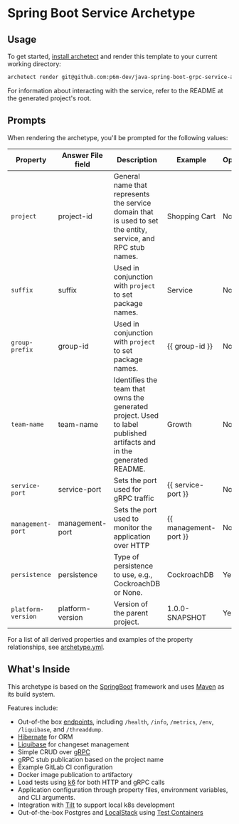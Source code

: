 # Spring Boot Service Archetype

## Usage

To get started, [install archetect](https://github.com/p6m-dev/development-handbook)
and render this template to your current working directory:

```bash
archetect render git@github.com:p6m-dev/java-spring-boot-grpc-service-archetype.git
```

For information about interacting with the service, refer to the README at the generated
project's root.

## Prompts

When rendering the archetype, you'll be prompted for the following values:

| Property          | Answer File field | Description                                                                                                         | Example               | Optional |
| ----------------- | ---------------- | ------------------------------------------------------------------------------------------------------------------- | --------------------- | -------- |
| `project`         | project-id       | General name that represents the service domain that is used to set the entity, service, and RPC stub names.        | Shopping Cart         | No       |
| `suffix`          | suffix           | Used in conjunction with `project` to set package names.                                                            | Service               | No       |
| `group-prefix`    | group-id         | Used in conjunction with `project` to set package names.                                                            | {{ group-id }}        | No       |
| `team-name`       | team-name        | Identifies the team that owns the generated project. Used to label published artifacts and in the generated README. | Growth                | No       |
| `service-port`    | service-port     | Sets the port used for gRPC traffic                                                                                 | {{ service-port }}    | No       |
| `management-port` | management-port  | Sets the port used to monitor the application over HTTP                                                             | {{ management-port }} | No       |
| `persistence`     | persistence      | Type of persistence to use, e.g., CockroachDB or None.                                                             | CockroachDB           | Yes      |
| `platform-version`| platform-version | Version of the parent project.                                                                                      | 1.0.0-SNAPSHOT        | Yes      |

For a list of all derived properties and examples of the property relationships, see [archetype.yml](./archetype.yml).

## What's Inside

This archetype is based on the [SpringBoot](https://spring.io/projects/spring-boot) framework and uses [Maven](https://maven.apache.org/)
as its build system.

Features include:

- Out-of-the box [endpoints](https://docs.spring.io/spring-boot/docs/current/reference/html/actuator.html#actuator.endpoints), including
  `/health`, `/info`, `/metrics`, `/env`, `/liquibase`, and `/threaddump`.
- [Hibernate](https://hibernate.org/) for ORM
- [Liquibase](https://www.liquibase.org/) for changeset management
- Simple CRUD over [gRPC](https://grpc.io/)
- gRPC stub publication based on the project name
- Example GitLab CI configuration
- Docker image publication to artifactory
- Load tests using [k6](https://k6.io/) for both HTTP and gRPC calls
- Application configuration through property files, environment variables, and CLI arguments.
- Integration with [Tilt](https://tilt.dev/) to support local k8s development
- Out-of-the-box Postgres and [LocalStack](https://github.com/localstack/localstack) using [Test Containers](https://www.testcontainers.org/)
